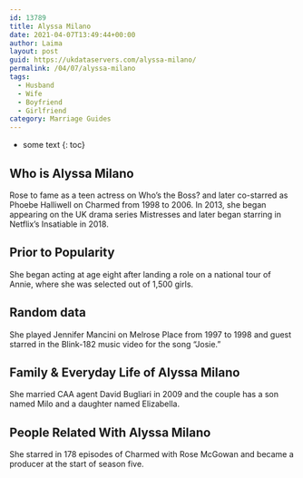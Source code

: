 ```yaml
---
id: 13789
title: Alyssa Milano
date: 2021-04-07T13:49:44+00:00
author: Laima
layout: post
guid: https://ukdataservers.com/alyssa-milano/
permalink: /04/07/alyssa-milano
tags:
  - Husband
  - Wife
  - Boyfriend
  - Girlfriend
category: Marriage Guides
---
```


* some text
{: toc}


## Who is Alyssa Milano
                  
                  
                  
Rose to fame as a teen actress on Who&#8217;s the Boss? and later co-starred as Phoebe Halliwell on Charmed from 1998 to 2006. In 2013, she began appearing on the UK drama series Mistresses and later began starring in Netflix&#8217;s Insatiable in 2018.
                  
              
            
              
            
                
                
                
## Prior to Popularity
                  
                  
                  
She began acting at age eight after landing a role on a national tour of Annie, where she was selected out of 1,500 girls. 
                  
              
            
              
            
                
                
                
## Random data
                  
                  
                  
She played Jennifer Mancini on Melrose Place from 1997 to 1998 and guest starred in the Blink-182 music video for the song &#8220;Josie.&#8221;
                  
              
            
              
            
                
                
                
## Family & Everyday Life of Alyssa Milano
                  
                  
                  
She married CAA agent David Bugliari in 2009 and the couple has a son named Milo and a daughter named Elizabella. 
                  
              
            
              
            
                
                
                
## People Related With Alyssa Milano
                  
                  
                  
She starred in 178 episodes of Charmed with Rose McGowan and became a producer at the start of season five.
                  
              
            
              
            
                
              
            
              
              
            
            
              
            
          
          
          
